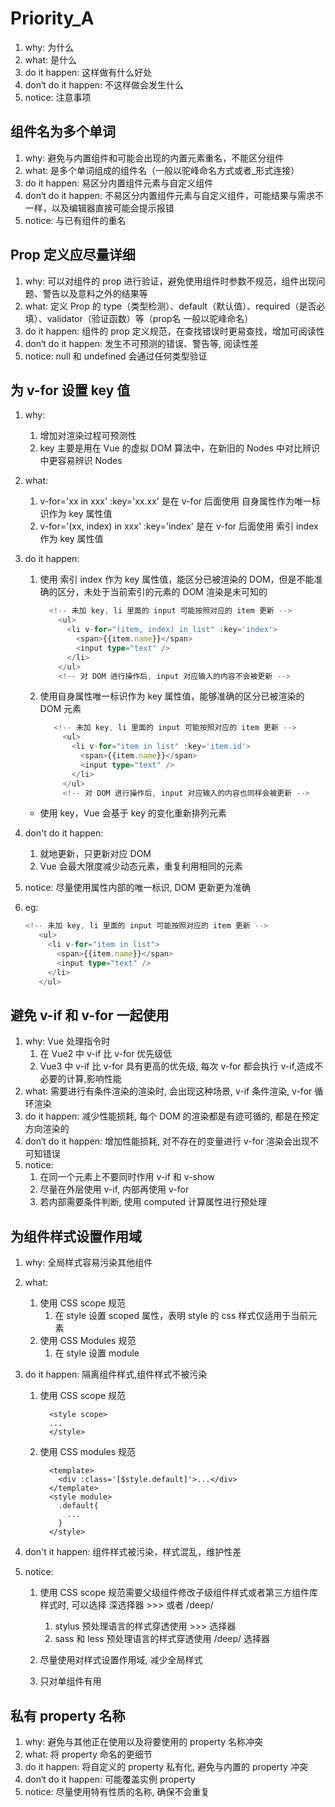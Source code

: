 # Priority_A

1. why: 为什么
2. what: 是什么
3. do it happen: 这样做有什么好处
4. don‘t do it happen: 不这样做会发生什么
5. notice: 注意事项

## 组件名为多个单词

1. why: 避免与内置组件和可能会出现的内置元素重名，不能区分组件
2. what: 是多个单词组成的组件名（一般以驼峰命名方式或者_形式连接）
3. do it happen: 易区分内置组件元素与自定义组件
4. don‘t do it happen: 不易区分内置组件元素与自定义组件，可能结果与需求不一样，以及编辑器直接可能会提示报错
5. notice: 与已有组件的重名

## Prop 定义应尽量详细

1. why: 可以对组件的 prop 进行验证，避免使用组件时参数不规范，组件出现问题、警告以及意料之外的结果等
2. what: 定义 Prop 的 type（类型检测）、default（默认值）、required（是否必填）、validator（验证函数）等（prop名 一般以驼峰命名）
3. do it happen: 组件的 prop 定义规范，在查找错误时更易查找，增加可阅读性
4. don‘t do it happen: 发生不可预测的错误、警告等, 阅读性差
5. notice: null 和 undefined 会通过任何类型验证

## 为 v-for 设置 key 值

1. why:
   1. 增加对渲染过程可预测性
   2. key 主要是用在 Vue 的虚拟 DOM 算法中，在新旧的 Nodes 中对比辨识中更容易辨识 Nodes
2. what:
   1. v-for='xx in xxx' :key='xx.xx' 是在 v-for 后面使用 自身属性作为唯一标识作为 key 属性值
   2. v-for='(xx, index) in xxx' :key='index' 是在 v-for 后面使用 索引 index 作为 key 属性值
3. do it happen:
   1. 使用 索引 index 作为 key 属性值，能区分已被渲染的 DOM，但是不能准确的区分，未处于当前索引的元素的 DOM 渲染是未可知的

        ```ts
          <!-- 未加 key, li 里面的 input 可能按照对应的 item 更新 -->
            <ul>
              <li v-for="(item, index) in list" :key='index'>
                <span>{{item.name}}</span>
                <input type="text" />
              </li>
            </ul>
            <!-- 对 DOM 进行操作后, input 对应输入的内容不会被更新 -->
        ```

   2. 使用自身属性唯一标识作为 key 属性值，能够准确的区分已被渲染的 DOM 元素

       ```ts
          <!-- 未加 key, li 里面的 input 可能按照对应的 item 更新 -->
            <ul>
              <li v-for="item in list" :key='item.id'>
                <span>{{item.name}}</span>
                <input type="text" />
              </li>
            </ul>
            <!-- 对 DOM 进行操作后, input 对应输入的内容也同样会被更新 -->
        ```

   * 使用 key，Vue 会基于 key 的变化重新排列元素

4. don't do it happen:
   1. 就地更新，只更新对应 DOM
   2. Vue 会最大限度减少动态元素，重复利用相同的元素
5. notice: 尽量使用属性内部的唯一标识, DOM 更新更为准确
6. eg:

   ```ts
   <!-- 未加 key, li 里面的 input 可能按照对应的 item 更新 -->
      <ul>
        <li v-for="item in list">
          <span>{{item.name}}</span>
          <input type="text" />
        </li>
      </ul>
   ```

## 避免 v-if 和 v-for 一起使用

1. why: Vue 处理指令时
   1. 在 Vue2 中 v-if 比 v-for 优先级低
   2. Vue3 中 v-if 比 v-for 具有更高的优先级, 每次 v-for 都会执行 v-if,造成不必要的计算,影响性能
2. what: 需要进行有条件渲染的渲染时, 会出现这种场景, v-if 条件渲染, v-for 循环渲染
3. do it happen: 减少性能损耗, 每个 DOM 的渲染都是有迹可循的, 都是在预定方向渲染的
4. don‘t do it happen: 增加性能损耗, 对不存在的变量进行 v-for 渲染会出现不可知错误
5. notice:
   1. 在同一个元素上不要同时作用 v-if 和 v-show
   2. 尽量在外层使用 v-if, 内部再使用 v-for
   3. 若内部需要条件判断, 使用 computed 计算属性进行预处理

## 为组件样式设置作用域

1. why: 全局样式容易污染其他组件
2. what:
   1. 使用 CSS scope 规范
      1. 在 style 设置 scoped 属性，表明 style 的 css 样式仅适用于当前元素
   2. 使用 CSS Modules 规范
      1. 在 style 设置 module
3. do it happen: 隔离组件样式,组件样式不被污染
   1. 使用 CSS scope 规范

      ```vue
        <style scope>
        ...
        </style>
      ```

   2. 使用 CSS modules 规范

      ```vue
        <template>
          <div :class='[$style.default]'>...</div>
        </template>
        <style module>
          .default{
            ...
          }
        </style>

      ```

4. don't it happen: 组件样式被污染，样式混乱，维护性差
5. notice:
   1. 使用 CSS scope 规范需要父级组件修改子级组件样式或者第三方组件库样式时, 可以选择 深选择器 >>> 或者 /deep/
      1. stylus 预处理语言的样式穿透使用 >>> 选择器
      2. sass 和 less 预处理语言的样式穿透使用 /deep/ 选择器

   2. 尽量使用对样式设置作用域, 减少全局样式
   3. 只对单组件有用

## 私有 property 名称

1. why: 避免与其他正在使用以及将要使用的 property 名称冲突
2. what: 将 property 命名的更细节
3. do it happen: 将自定义的 property 私有化, 避免与内置的 property 冲突
4. don‘t do it happen: 可能覆盖实例 property
5. notice: 尽量使用特有性质的名称, 确保不会重复
